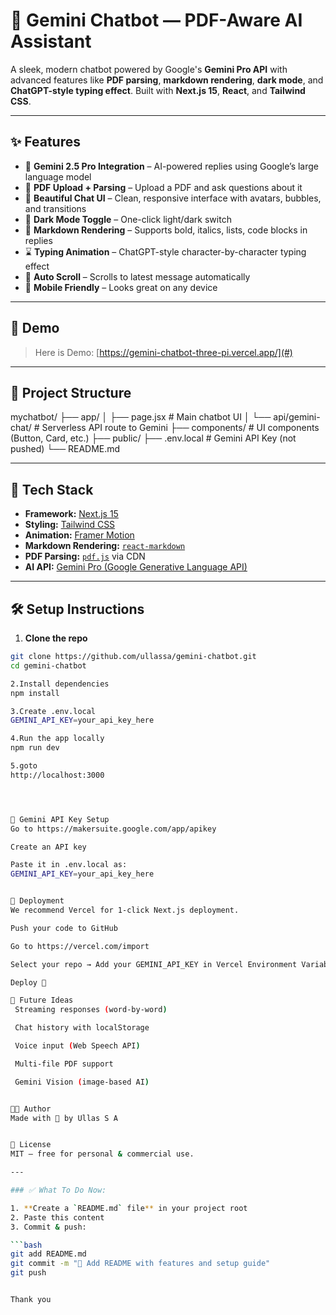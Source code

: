 # 🤖 Gemini Chatbot — PDF-Aware AI Assistant

A sleek, modern chatbot powered by Google's **Gemini Pro API** with advanced features like **PDF parsing**, **markdown rendering**, **dark mode**, and **ChatGPT-style typing effect**. Built with **Next.js 15**, **React**, and **Tailwind CSS**.

---

## ✨ Features

- 🧠 **Gemini 2.5 Pro Integration** – AI-powered replies using Google’s large language model
- 📄 **PDF Upload + Parsing** – Upload a PDF and ask questions about it
- 🎨 **Beautiful Chat UI** – Clean, responsive interface with avatars, bubbles, and transitions
- 🌙 **Dark Mode Toggle** – One-click light/dark switch
- 📝 **Markdown Rendering** – Supports bold, italics, lists, code blocks in replies
- ⌛ **Typing Animation** – ChatGPT-style character-by-character typing effect
- 🔄 **Auto Scroll** – Scrolls to latest message automatically
- 📱 **Mobile Friendly** – Looks great on any device

---

## 📸 Demo

> Here is Demo: [https://gemini-chatbot-three-pi.vercel.app/](#)

---

## 📂 Project Structure
mychatbot/
├── app/
│ ├── page.jsx # Main chatbot UI
│ └── api/gemini-chat/ # Serverless API route to Gemini
├── components/ # UI components (Button, Card, etc.)
├── public/
├── .env.local # Gemini API Key (not pushed)
└── README.md


---

## 🧠 Tech Stack

- **Framework:** [Next.js 15](https://nextjs.org/)
- **Styling:** [Tailwind CSS](https://tailwindcss.com/)
- **Animation:** [Framer Motion](https://www.framer.com/motion/)
- **Markdown Rendering:** [`react-markdown`](https://github.com/remarkjs/react-markdown)
- **PDF Parsing:** [`pdf.js`](https://mozilla.github.io/pdf.js/) via CDN
- **AI API:** [Gemini Pro (Google Generative Language API)](https://ai.google.dev/)

---

## 🛠 Setup Instructions

1. **Clone the repo**

```bash
git clone https://github.com/ullassa/gemini-chatbot.git
cd gemini-chatbot

2.Install dependencies
npm install

3.Create .env.local
GEMINI_API_KEY=your_api_key_here

4.Run the app locally
npm run dev

5.goto
http://localhost:3000




🔐 Gemini API Key Setup
Go to https://makersuite.google.com/app/apikey

Create an API key

Paste it in .env.local as:
GEMINI_API_KEY=your_api_key_here


🚀 Deployment
We recommend Vercel for 1-click Next.js deployment.

Push your code to GitHub

Go to https://vercel.com/import

Select your repo → Add your GEMINI_API_KEY in Vercel Environment Variables

Deploy 🎉

🧠 Future Ideas
 Streaming responses (word-by-word)

 Chat history with localStorage

 Voice input (Web Speech API)

 Multi-file PDF support

 Gemini Vision (image-based AI)


🧑‍💻 Author
Made with 💙 by Ullas S A


📜 License
MIT — free for personal & commercial use.

---

### ✅ What To Do Now:

1. **Create a `README.md` file** in your project root
2. Paste this content
3. Commit & push:

```bash
git add README.md
git commit -m "📝 Add README with features and setup guide"
git push


Thank you




